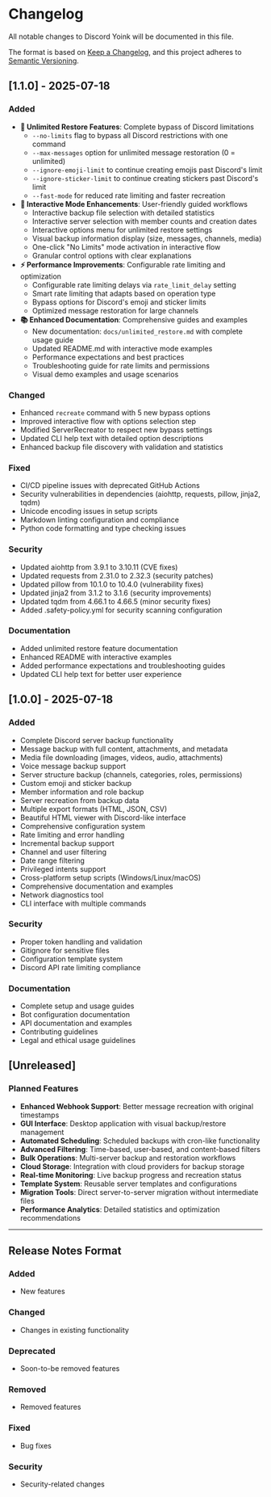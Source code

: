 # Changelog

All notable changes to Discord Yoink will be documented in this file.

The format is based on [Keep a Changelog](https://keepachangelog.com/en/1.0.0/),
and this project adheres to [Semantic Versioning](https://semver.org/spec/v2.0.0.html).

## [1.1.0] - 2025-07-18

### Added
- **🚀 Unlimited Restore Features**: Complete bypass of Discord limitations
  - `--no-limits` flag to bypass all Discord restrictions with one command
  - `--max-messages` option for unlimited message restoration (0 = unlimited)
  - `--ignore-emoji-limit` to continue creating emojis past Discord's limit
  - `--ignore-sticker-limit` to continue creating stickers past Discord's limit
  - `--fast-mode` for reduced rate limiting and faster recreation
- **🎯 Interactive Mode Enhancements**: User-friendly guided workflows
  - Interactive backup file selection with detailed statistics
  - Interactive server selection with member counts and creation dates
  - Interactive options menu for unlimited restore settings
  - Visual backup information display (size, messages, channels, media)
  - One-click "No Limits" mode activation in interactive flow
  - Granular control options with clear explanations
- **⚡ Performance Improvements**: Configurable rate limiting and optimization
  - Configurable rate limiting delays via `rate_limit_delay` setting
  - Smart rate limiting that adapts based on operation type
  - Bypass options for Discord's emoji and sticker limits
  - Optimized message restoration for large channels
- **📚 Enhanced Documentation**: Comprehensive guides and examples
  - New documentation: `docs/unlimited_restore.md` with complete usage guide
  - Updated README.md with interactive mode examples
  - Performance expectations and best practices
  - Troubleshooting guide for rate limits and permissions
  - Visual demo examples and usage scenarios

### Changed
- Enhanced `recreate` command with 5 new bypass options
- Improved interactive flow with options selection step
- Modified ServerRecreator to respect new bypass settings
- Updated CLI help text with detailed option descriptions
- Enhanced backup file discovery with validation and statistics

### Fixed
- CI/CD pipeline issues with deprecated GitHub Actions
- Security vulnerabilities in dependencies (aiohttp, requests, pillow, jinja2, tqdm)
- Unicode encoding issues in setup scripts
- Markdown linting configuration and compliance
- Python code formatting and type checking issues

### Security
- Updated aiohttp from 3.9.1 to 3.10.11 (CVE fixes)
- Updated requests from 2.31.0 to 2.32.3 (security patches)
- Updated pillow from 10.1.0 to 10.4.0 (vulnerability fixes)
- Updated jinja2 from 3.1.2 to 3.1.6 (security improvements)
- Updated tqdm from 4.66.1 to 4.66.5 (minor security fixes)
- Added .safety-policy.yml for security scanning configuration

### Documentation
- Added unlimited restore feature documentation
- Enhanced README with interactive examples
- Added performance expectations and troubleshooting guides
- Updated CLI help text for better user experience

## [1.0.0] - 2025-07-18

### Added
- Complete Discord server backup functionality
- Message backup with full content, attachments, and metadata
- Media file downloading (images, videos, audio, attachments)
- Voice message backup support
- Server structure backup (channels, categories, roles, permissions)
- Custom emoji and sticker backup
- Member information and role backup
- Server recreation from backup data
- Multiple export formats (HTML, JSON, CSV)
- Beautiful HTML viewer with Discord-like interface
- Comprehensive configuration system
- Rate limiting and error handling
- Incremental backup support
- Channel and user filtering
- Date range filtering
- Privileged intents support
- Cross-platform setup scripts (Windows/Linux/macOS)
- Comprehensive documentation and examples
- Network diagnostics tool
- CLI interface with multiple commands

### Security
- Proper token handling and validation
- Gitignore for sensitive files
- Configuration template system
- Discord API rate limiting compliance

### Documentation
- Complete setup and usage guides
- Bot configuration documentation
- API documentation and examples
- Contributing guidelines
- Legal and ethical usage guidelines

## [Unreleased]

### Planned Features
- **Enhanced Webhook Support**: Better message recreation with original timestamps
- **GUI Interface**: Desktop application with visual backup/restore management
- **Automated Scheduling**: Scheduled backups with cron-like functionality
- **Advanced Filtering**: Time-based, user-based, and content-based filters
- **Bulk Operations**: Multi-server backup and restoration workflows
- **Cloud Storage**: Integration with cloud providers for backup storage
- **Real-time Monitoring**: Live backup progress and recreation status
- **Template System**: Reusable server templates and configurations
- **Migration Tools**: Direct server-to-server migration without intermediate files
- **Performance Analytics**: Detailed statistics and optimization recommendations

---

## Release Notes Format

### Added
- New features

### Changed
- Changes in existing functionality

### Deprecated
- Soon-to-be removed features

### Removed
- Removed features

### Fixed
- Bug fixes

### Security
- Security-related changes
